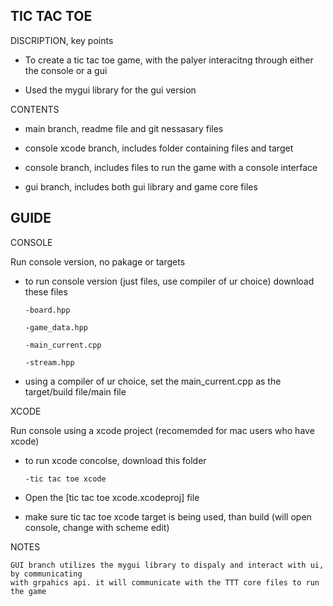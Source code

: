 TIC TAC TOE
-



DISCRIPTION, key points


- To create a tic tac toe game, with the palyer interacitng through either the console or a gui

- Used the mygui library for the gui version


CONTENTS

- main branch,  readme file and git nessasary files

- console xcode branch, includes folder containing files and target

- console branch, includes files to run the game with a console interface

- gui branch, includes both gui library and game core files


GUIDE
-

CONSOLE

Run console version, no pakage or targets 

- to run console version (just files, use compiler of ur choice) download these files

      -board.hpp

      -game_data.hpp

      -main_current.cpp

      -stream.hpp
      
- using a compiler of ur choice, set the main_current.cpp as the target/build file/main file


XCODE

Run console using a xcode project (recomemded for mac users who have xcode)

- to run xcode concolse, download this folder

      -tic tac toe xcode

- Open the  [tic tac toe xcode.xcodeproj] file
- make sure tic tac toe xcode target is being used, than build (will open console, change with scheme edit)


NOTES

    GUI branch utilizes the mygui library to dispaly and interact with ui, by communicating 
    with grpahics api. it will communicate with the TTT core files to run the game


    
    






